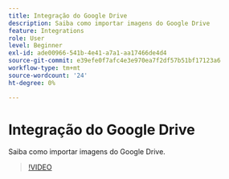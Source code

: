 ```yaml
---
title: Integração do Google Drive
description: Saiba como importar imagens do Google Drive
feature: Integrations
role: User
level: Beginner
exl-id: ade00966-541b-4e41-a7a1-aa17466de4d4
source-git-commit: e39efe0f7afc4e3e970ea7f2df57b51bf17123a6
workflow-type: tm+mt
source-wordcount: '24'
ht-degree: 0%

---
```


# Integração do Google Drive

Saiba como importar imagens do Google Drive.

>[!VIDEO](https://video.tv.adobe.com/v/3420219?quality=12&learn=on&hidetitle=true)
